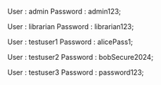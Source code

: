 User : admin
Password : admin123;

User : librarian
Password : librarian123;

User : testuser1
Password : alicePass1;

User : testuser2
Password : bobSecure2024;

User : testuser3
Password : password123;
